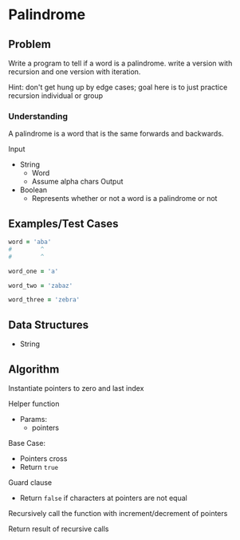# Palindrome

## Problem

Write a program to tell if a word is a palindrome. write a version with recursion and one version with iteration.

Hint: don't get hung up by edge cases; goal here is to just practice recursion
individual or group

### Understanding

A palindrome is a word that is the same forwards and backwards.

Input
- String
  - Word
  - Assume alpha chars
Output
- Boolean
  - Represents whether or not a word is a palindrome or not

## Examples/Test Cases

```rb
word = 'aba'
#        ^
#        ^

word_one = 'a'

word_two = 'zabaz'

word_three = 'zebra'
```

## Data Structures

- String

## Algorithm

Instantiate pointers to zero and last index

Helper function
  - Params:
    - pointers

Base Case:
- Pointers cross
- Return `true`

Guard clause
- Return `false` if characters at pointers are not equal

Recursively call the function with increment/decrement of pointers

Return result of recursive calls
